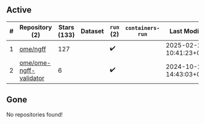 ## Active
| # | Repository (2) | Stars (133) | Dataset | `run` (2) | `containers-run` | Last Modified |
| --- | --- | --- | --- | --- | --- | --- |
| 1 | [ome/ngff](https://github.com/ome/ngff) | 127 |  | :heavy_check_mark: |  | 2025-02-26 10:41:23+00:00 |
| 2 | [ome/ome-ngff-validator](https://github.com/ome/ome-ngff-validator) | 6 |  | :heavy_check_mark: |  | 2024-10-28 14:43:03+00:00 |

## Gone
No repositories found!
